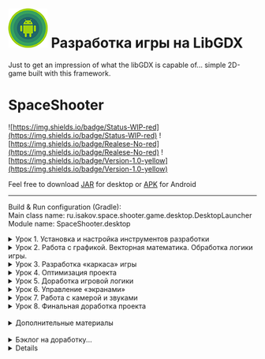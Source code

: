 # ![android_logo](https://github.com/InsaneDan/InsaneDan/blob/main/Android.png) Разработка игры на LibGDX

Just to get an impression of what the libGDX is capable of... simple 2D-game built with this
framework.

# SpaceShooter
![https://img.shields.io/badge/Status-WIP-red](https://img.shields.io/badge/Status-WIP-red) ![https://img.shields.io/badge/Realese-No-red](https://img.shields.io/badge/Realese-No-red) ![https://img.shields.io/badge/Version-1.0-yellow](https://img.shields.io/badge/Version-1.0-yellow)

Feel free to download [JAR](https://github.com/InsaneDan/SpaceShooter/blob/master/supplements/SpaceShooter_ida-1.0.jar) for desktop or
[APK](https://github.com/InsaneDan/SpaceShooter/blob/master/supplements/SpaceShooter_ida-1.0.apk) for Android

----

Build & Run configuration (Gradle):  
Main class name: ru.isakov.space.shooter.game.desktop.DesktopLauncher  
Module name: SpaceShooter.desktop  

<details>
<summary>Урок 1. Установка и настройка инструментов разработки</summary>

<details>
<summary>Задание к уроку </summary>

1. Установить все необходимые инструменты
2. Создать проект и убедиться что он запускается
3. Залить проект на GitHub
4. Создать новую ветку
5. Выбрать картинку для фона и отрисовать. Изменения выполнить в новой ветке
6. Сделать pull-request к ветке master
7. Сдать ДЗ в виде pull-request
</details>

**Решение**
1) Размеры экрана приложения заданы через LwjglApplicationConfiguration config.
2) настройка setColor и позиционирование:
* дефолтное изображение (badlogic.jpg) в синем цвете и прозрачное;
* TextureRegion (надпись BAD из дефолтного изображения) в исходной цветовой гамме, непрозрачное,
  поверх всех слоев;
* оба изображения центрированы относительно поля приложения.
---
</details>
<details>
<summary>Урок 2. Работа с графикой. Векторная математика. Обработка логики игры.</summary>

<details>
<summary>Задание к уроку </summary>

1. Изучить материал из методички и статьи: https://habr.com/post/131931/
2. Реализовать движение логотипа badlogic (можно свою картинку вставить) при нажатии клавиши
   мыши (touchDown) в точку нажатия на экране и остановку в данной точке.
</details>

**Решение**
- input events - ЛКМ/touchDown;
- объекты (target и follower) используют одну текстуру;
- "центровка" движения объектов и вращения (через origin);
- ротация объектов в противоположных направлениях, 1 оборот за 2 секунды;
- объект follower каждую секунду уменьшается в размере на 20% и возвращается к исходному размеру,
  во процессе изменения размера меняется цвет (в max и min точках - исходный цвет);
- при приближении к цели скорость уменьшается.

![LibGDX_lesson2_homework](https://github.com/InsaneDan/SpaceShooter/blob/master/supplements/LibGDX_sps2.gif)

---
</details>
<details>
<summary>Урок 3. Разработка «каркаса» игры</summary>

<details>
<summary>Задание к уроку </summary>

1. Разобраться с темой урока.
2. Адаптировать ДЗ 2 к новой архитектуре проекта. Желательно всю логику которая касается
   обработки логотипа по максимуму разместить в классе Logo
</details>

**Решение**
- на уроке: пересчет координатной сетки границ экрана, границ игрового мира;
- движение объекта с ускорением в том направлении, куда он нацелен, после достижения заданного
  максимума скорость не увеличивается;
- разворот во время движения, полный оборот на 360° выполняется за 1 секунду;
- для вращения выбирается меньший угол;
- при выравнивании угловой скорости и скорости поворота - объект может уйти в бесконечную петлю,
  если не сдвинуть мишень.

![LibGDX_lesson3_homework](https://github.com/InsaneDan/SpaceShooter/blob/master/supplements/LibGDX_sps3.gif)

---
</details>
<details>
<summary>Урок 4. Оптимизация проекта</summary>

<details>
<summary>Задание к уроку </summary>

1. Реализовать спрайт корабля
2. Разрезать текстуру корабля на 2 части
3. Cделать управление кораблём с помощью тача и/или клавиатуры
4. *** Сделать ограничение движения корабля
</details>

**Решение**
- MenuScreen - добавлены пролетающие кометы и кнопки;
- класс Rnd убрал – используем com.badlogic.gdx.math.MathUtils.random (а он в свою очередь
  реализует java.util.Random);
- чтобы имитировать вращение элементов кнопок, поле scale в классе Rect разбито на scaleX и scaleY;
- кнопки - общий абстрактный класс ButtonTemplate наследуется от BaseButton, содержит список
  спрайтов элементов (ButtonElement) и "подложку". Параметры ButtonElement могут определять
  разное поведение спрайта. В шаблон передается атлас текстур, цвет кнопки, текст (выбор из
  атласа или пустой), направление вращения и масштаб.
- реализация управления – клавиатура, тачпад;
- небольшая инерционность движения – фактически игрок двигает указатель, за которым следует корабль;
- запрет выхода за пределы границ экрана;
- вынес управление кораблем в отдельный класс.

![LibGDX_lesson4_homework](https://github.com/InsaneDan/SpaceShooter/blob/master/supplements/LibGDX_sps4.gif)

---
</details>
<details>
<summary>Урок 5. Доработка игровой логики</summary>

<details>
<summary>Задание к уроку </summary>

1. Разобраться с классами Sound (http://www.libgdx.ru/2013/10/sound-effects.html) и Music
   (http://www.libgdx.ru/2013/10/streaming-music.html) (можно мне вопросы задавать) и
   реализовать фоновую музыку и звуки выстрелов
2. Реализовать автострельбу (подсказка: таймер в update)
</details>

**Решение**
- автострельба через накопительный счетчик deltaTime в методе update (PlayerShip);
- добавлены звуки выстрелов для игрового корабля;
- добавлена фоновая музыка (в основной класс - SpaceShooter).

![LibGDX_lesson5_homework](https://github.com/InsaneDan/SpaceShooter/blob/master/supplements/LibGDX_sps5.gif)

---
</details>
<details>
<summary>Урок 6. Управление «экранами»</summary>

<details>
<summary>Задание к уроку </summary>

1. Сделать 2 режима корабля: когда он быстро вылетает на экран и когда начинает двигаться со
   своей скоростью и вести бой.
   Важно чтобы стрельба началась сразу после того как корабль полностью появится на экране
   (сейчас маленькие корабли стреляют в самом конце).
2. * Сделать проверку столкновения вражеского корабля с нашим кораблём и уничтожение вражеского
   корабля.
</details>

**Решение**
* убрал все константы, для настройки параметров вражеских кораблей используются "шаблоны";
* корабли вылетают и начинают стрелять после появления - реализация через начальный вектор
  скорости и проверку границ экрана;
* проверка столкновений (коллизий) не реализована.

![LibGDX_lesson6_homework](https://github.com/InsaneDan/SpaceShooter/blob/master/supplements/LibGDX_sps6.gif)

---
</details>
<details>
<summary>Урок 7. Работа с камерой и звуками</summary>

<details>
<summary>Задание к уроку </summary>
Добавить надпись GAME_OVER и кнопку начала новой игры NEW_GAME. При нажатии на кнопку начинать 
игру заново.
</details>

**Решение**
* общий метод для проверки коллизий при попадании пуль реализован в родительском классе BaseShip
- реализация через проверку rect instanceof Bullet и дальше проверяем  bullet.getOwner();
* отображение спрайта GameOver;
* старт новой игры через сброс настроек игровых объектов; второй вариант - с созданием нового
  GameScreen закоментирован (как более затратный по ресурсам).
* добавлены новые корабли и изменена анимация взрыва.

![LibGDX_lesson7_homework](https://github.com/InsaneDan/InsaneDan/blob/main/LibGDX/SpaceShooter/LibGDX_sps7.gif)
![LibGDX_lesson7_homework](https://github.com/InsaneDan/InsaneDan/blob/main/LibGDX/SpaceShooter/LibGDX_sps7_2.gif)
---
</details>
<details>
<summary>Урок 8. Финальная доработка проекта</summary>

Задание: Сдать готовый проект игры

![LibGDX_lesson8_homework](https://github.com/InsaneDan/SpaceShooter/blob/master/supplements/LibGDX_sps8.gif)

---
</details>
 
<details>
<summary>Дополнительные материалы</summary>

- https://habr.com/post/131931/ - ЛИНЕЙНАЯ АЛГЕБРА для разработчиков игр
- Официальная документация по LibGDX: https://github.com/libgdx/libgdx/wiki
- Документация по LibGDX на русском языке: http://www.libgdx.ru
- Описание работы с камерой: http://www.libgdx.ru/2013/11/orthographic-camera.html
- Работа с файлами ( в них можно хранить настройки игры): https://github.com/libgdx/libgdx/wiki/File-handling
- Настройки удобно хранить как JSON и для этого есть библиотека GSON: http://developer.alexanderklimov.ru/android/library/gson.php
- Сайт со статьями по Android-разработке: http://developer.alexanderklimov.ru/android/
- Серия статей по LibGDX (немного устаревших): https://www.gamefromscratch.com/page/LibGDX-Tutorial-series.aspx
- Серия статей по LibGDX на русском: http://android-study.ru/uroki-libgdx/
- Изучение Unity: https://unity3d.com/ru/learn?_ga=2.79452052.1010341648.1553797005-1755179663.1553797005
- Счётчики на иконках: https://habr.com/ru/post/117997/
- Реклама в приложении: https://developers.google.com/admob/android/quick-start
</details>
 
<details>
<summary>Бэклог на доработку...</summary>

* вынести все настройки в отдельный конфигурационный файл!
* использовать полигональные формы для проверки коллизий: https://www.codeandweb.com/physicseditor
* избавиться от антипаттерна Magic Number при настройке вражеских кораблей по шаблонам (все параметры в отдельный конфиг. файл? enum?);
* кнопка выхода из игры, пауза, возврат в стартовое меню;
* меню настроек (громкость звуков, сложность и др.);
* power-ups должны появляться при взрыве вражеских кораблей, разлетаются в разных направлениях (в сторону корабля игрока, не улетают за пределы экрана, исчезают по таймауту) - щиты, ракеты, аптечки, доп.оружие (вторичное/третичное), оружие с повышенным уроном;
* траектория движения вражеских кораблей (чтобы могли разворачиваться и сохранять направление движения, при этом стрелять в сторону игрока);
* возможность задать очередность появления вражеских кораблей (в EnemyEmitter);
* разные типы снарядов с различной траекторией движения: в сторону корабля игрока, "самонаводящиеся", "разрывные", множественные (несколько одновременно) и др.
* первичное, вторичное и третичное оружие;
* уровень с боссом (с различными типами оружия);
* уровни сложности (background, типы кораблей, оружие)
* бесконечный режим;
* индикатор HP для вражеских кораблей (должен отображаться горизонтально, даже если корабль разворачивается);
* навигация по кнопкам (подсвечивать активную?) или управление с клавиатуры: старт новой игры - Enter (newGameButton), выход в меню - Esc (menuButton), вход в настройки и т.д.;
* список ТОП-игроков (с синхронизацией между устройствами);
* перерисовать все спрайты в едином стиле
* "защита" от взлома: хэш всех параметров, при несовпадении - попытка вмешательства?
</details>


<details>
<summary>Details</summary>

Geekbrains  
Преподаватель: Алексей Кутепов  
Дата проведения: 23.08.2021–16.09.2021
</details>
